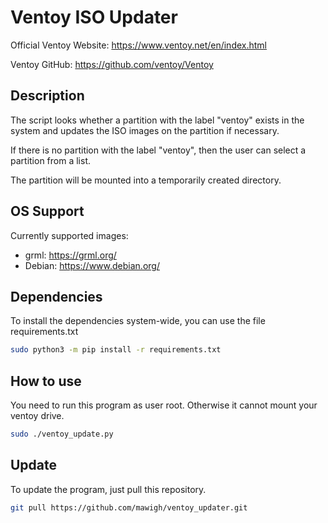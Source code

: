 # Ventoy ISO Updater

Official Ventoy Website:
https://www.ventoy.net/en/index.html

Ventoy GitHub:
https://github.com/ventoy/Ventoy

## Description

The script looks whether a partition with the label "ventoy" exists in the system and updates the ISO images on the partition if necessary.

If there is no partition with the label "ventoy", then the user can select a partition from a list.

The partition will be mounted into a temporarily created directory.

## OS Support

Currently supported images:

* grml: https://grml.org/
* Debian: https://www.debian.org/

## Dependencies

To install the dependencies system-wide, you can use the file requirements.txt

```bash
sudo python3 -m pip install -r requirements.txt
```

## How to use

You need to run this program as user root. Otherwise it cannot mount your ventoy drive.

```bash
sudo ./ventoy_update.py
```

## Update

To update the program, just pull this repository.

```bash
git pull https://github.com/mawigh/ventoy_updater.git

```
